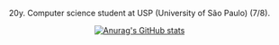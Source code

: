 <div align="center">
  <p>20y. Computer science student at USP (University of São Paulo) (7/8).</p>

  [![Anurag's GitHub stats](https://github-readme-stats.vercel.app/api?username=gabrielaugz)](https://github.com/anuraghazra/github-readme-stats)
</div>
